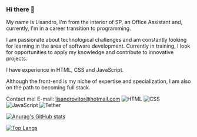 ### Hi there 👋
My name is Lisandro, I'm from the interior of SP, an Office Assistant and, currently, I'm in a career transition to programming.

I am passionate about technological challenges and am constantly looking for learning in the area of ​​software development. Currently in training, I look for opportunities to apply my knowledge and contribute to innovative projects.

I have experience in HTML, CSS and JavaScript.

Although the front-end is my niche of expertise and specialization, I am also on the path to becoming full stack.

Contact me!
E-mail: lisandrovitor@hotmail.com
<img src="https://img.shields.io/badge/HTML5-E34F26?style=for-the-badge&logo=html5&logoColor=white" alt="HTML">
<img src="https://img.shields.io/badge/CSS3-1572B6?style=for-the-badge&logo=css3&logoColor=white" alt="CSS">
<img src="https://img.shields.io/badge/JavaScript-F7DF1E?style=for-the-badge&logo=javascript&logoColor=black" alt="JavaScript">
<img src="https://img.shields.io/badge/tether-168363?style=for-the-badge&logo=tether&logoColor=white" alt="Tether">

[![Anurag's GitHub stats](https://github-readme-stats.vercel.app/api?username=lisandro-vitor)](https://github.com/anuraghazra/github-readme-stats)

[![Top Langs](https://github-readme-stats.vercel.app/api/top-langs/?username=lisandro-vitor)](https://github.com/anuraghazra/github-readme-stats)
